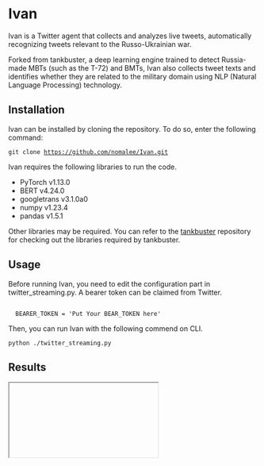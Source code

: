 # Ivan

Ivan is a Twitter agent that collects and analyzes live tweets, automatically recognizing tweets relevant to the Russo-Ukrainian war.

Forked from tankbuster, a deep learning engine trained to detect Russia-made MBTs (such as the T-72) and BMTs, Ivan also collects tweet texts and identifies whether they are related to the military domain using NLP (Natural Language Processing) technology.

## Installation

Ivan can be installed by cloning the repository. To do so, enter the following command:

<code>git clone https://github.com/nomalee/Ivan.git</code>

Ivan requires the following libraries to run the code.

- PyTorch v1.13.0
- BERT v4.24.0
- googletrans v3.1.0a0
- numpy v1.23.4
- pandas v1.5.1

Other libraries may be required. You can refer to the [tankbuster]([url](https://github.com/thiippal/tankbuster)) repository for checking out the libraries required by tankbuster.

## Usage

Before running Ivan, you need to edit the configuration part in twitter_streaming.py. A bearer token can be claimed from Twitter.

<code>
  BEARER_TOKEN = 'Put Your BEAR_TOKEN here'
</code>

Then, you can run Ivan with the following commend on CLI.

<code>python ./twitter_streaming.py</code>

## Results

<iframe><blockquote class="twitter-tweet"><p lang="en" dir="ltr"><a href="https://twitter.com/hashtag/Ukrainian?src=hash&amp;ref_src=twsrc%5Etfw">#Ukrainian</a> Paratroopers won a <a href="https://twitter.com/hashtag/T80BVM?src=hash&amp;ref_src=twsrc%5Etfw">#T80BVM</a> tank.<br><br>Glory to the <a href="https://twitter.com/hashtag/DSHV?src=hash&amp;ref_src=twsrc%5Etfw">#DSHV</a>, Glory to the <a href="https://twitter.com/hashtag/ZSU?src=hash&amp;ref_src=twsrc%5Etfw">#ZSU</a>!!!<br><br>Video: <a href="https://twitter.com/hashtag/OleksandrPogrebyskyi?src=hash&amp;ref_src=twsrc%5Etfw">#OleksandrPogrebyskyi</a> <a href="https://t.co/vJFdQZBiL4">pic.twitter.com/vJFdQZBiL4</a></p>&mdash; Lientjie 👑 (@news_globally) <a href="https://twitter.com/news_globally/status/1588905709714169856?ref_src=twsrc%5Etfw">November 5, 2022</a></blockquote> <script async src="https://platform.twitter.com/widgets.js" charset="utf-8"></script></iframe>
